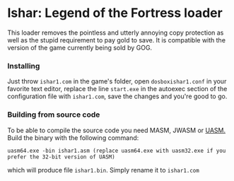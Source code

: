 # Ishar: Legend of the Fortress loader
This loader removes the pointless and utterly annoying copy protection as well as the stupid requirement to pay gold to save. It is compatible with the version of the game currently being sold by GOG.

### Installing
Just throw `ishar1.com` in the game's folder, open `dosboxishar1.conf` in your favorite text editor, replace the line `start.exe` in the autoexec section of the configuration file with `ishar1.com`, save the changes and you're good to go.

### Building from source code
To be able to compile the source code you need MASM, JWASM or [UASM.](http://www.terraspace.co.uk/uasm.html) Build the binary with the following command:

    uasm64.exe -bin ishar1.asm (replace uasm64.exe with uasm32.exe if you prefer the 32-bit version of UASM)

which will produce file `ishar1.bin`. Simply rename it to `ishar1.com`
